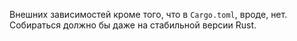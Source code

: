 Внешних зависимостей кроме того, что в `Cargo.toml`, вроде, нет.
Собираться должно бы даже на стабильной версии Rust.

